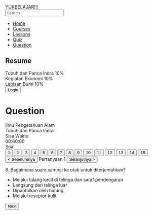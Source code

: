 <html lang="en">
<head>
    <meta charset="UTF-8">
    <meta name="viewport" content="width=device-width, initial-scale=1.0">
    <title>Question Page</title>
    <script src="https://cdn.tailwindcss.com"></script>
    <link rel="stylesheet" href="https://cdnjs.cloudflare.com/ajax/libs/font-awesome/5.15.3/css/all.min.css">
</head>
<body class="bg-gray-100">
    <div class="flex h-screen">
        <!-- Sidebar -->
        <div class="w-1/4 bg-white p-4">
            <div class="text-2xl font-bold mb-4">YUKBELAJAR!!!</div>
            <div class="mb-4">
                <input type="text" placeholder="Search" class="w-full p-2 border rounded">
            </div>
            <nav class="mb-4">
                <ul>
                    <li class="mb-2"><a href="#" class="text-lg">Home</a></li>
                    <li class="mb-2"><a href="#" class="text-lg">Courses</a></li>
                    <li class="mb-2"><a href="#" class="text-lg">Lessons</a></li>
                    <li class="mb-2"><a href="#" class="text-lg">Quiz</a></li>
                    <li class="mb-2"><a href="#" class="text-lg font-bold">Question</a></li>
                </ul>
            </nav>
            <div>
                <h2 class="text-lg font-bold mb-2">Resume</h2>
                <div class="mb-2">
                    <div class="flex justify-between">
                        <span>Tubuh dan Panca Indra</span>
                        <span>10%</span>
                    </div>
                    <div class="w-full bg-gray-200 h-2 rounded">
                        <div class="bg-black h-2 rounded" style="width: 10%;"></div>
                    </div>
                </div>
                <div class="mb-2">
                    <div class="flex justify-between">
                        <span>Kegiatan Ekonomi</span>
                        <span>10%</span>
                    </div>
                    <div class="w-full bg-gray-200 h-2 rounded">
                        <div class="bg-black h-2 rounded" style="width: 10%;"></div>
                    </div>
                </div>
                <div class="mb-2">
                    <div class="flex justify-between">
                        <span>Lapisan Bumi</span>
                        <span>10%</span>
                    </div>
                    <div class="w-full bg-gray-200 h-2 rounded">
                        <div class="bg-black h-2 rounded" style="width: 10%;"></div>
                    </div>
                </div>
            </div>
        </div>
        <!-- Main Content -->
        <div class="flex-1 p-4">
            <div class="flex justify-between items-center mb-4">
                <div class="flex items-center">
                    <i class="fas fa-bell text-xl mr-4"></i>
                    <i class="fas fa-cog text-xl mr-4"></i>
                    <button class="text-lg">Login</button>
                </div>
            </div>
            <div class="flex">
                <div class="w-1/3">
                    <h1 class="text-2xl font-bold mb-4">Question</h1>
                    <div class="mb-4">
                        <div class="bg-gray-100 p-2 rounded mb-2">
                            <span class="text-teal-500">Ilmu Pengetahuan Alam</span>
                            <div>Tubuh dan Panca Indra</div>
                        </div>
                        <div class="bg-gray-100 p-2 rounded mb-2">
                            <span class="text-teal-500">Sisa Waktu</span>
                            <div>00:60:00</div>
                        </div>
                    </div>
                    <div class="bg-gray-100 p-2 rounded">
                        <span class="text-teal-500">Soal</span>
                        <div class="grid grid-cols-4 gap-2 mt-2">
                            <button class="bg-teal-500 text-white p-2 rounded">1</button>
                            <button class="bg-teal-500 text-white p-2 rounded">2</button>
                            <button class="bg-teal-500 text-white p-2 rounded">3</button>
                            <button class="bg-teal-500 text-white p-2 rounded">4</button>
                            <button class="bg-teal-500 text-white p-2 rounded">5</button>
                            <button class="bg-teal-500 text-white p-2 rounded">6</button>
                            <button class="bg-teal-500 text-white p-2 rounded">7</button>
                            <button class="bg-teal-500 text-white p-2 rounded">8</button>
                            <button class="bg-teal-500 text-white p-2 rounded">9</button>
                            <button class="bg-teal-500 text-white p-2 rounded">10</button>
                            <button class="bg-teal-500 text-white p-2 rounded">11</button>
                            <button class="bg-teal-500 text-white p-2 rounded">12</button>
                            <button class="bg-teal-500 text-white p-2 rounded">13</button>
                            <button class="bg-teal-500 text-white p-2 rounded">14</button>
                            <button class="bg-teal-500 text-white p-2 rounded">15</button>
                        </div>
                    </div>
                </div>
                <div class="w-2/3 pl-4">
                    <div class="bg-white p-4 rounded shadow">
                        <div class="flex justify-between mb-4">
                            <button class="text-teal-500">&lt; Sebelumnya</button>
                            <span class="font-bold">Pertanyaan 1</span>
                            <button class="text-teal-500">Selanjutnya &gt;</button>
                        </div>
                        <div class="mb-4">
                            <p>8. Bagaimana suara sampai ke otak untuk diterjemahkan?</p>
                            <ul class="list-disc pl-5">
                                <li>Melalui tulang kecil di telinga dan saraf pendengaran</li>
                                <li>Langsung dari telinga luar</li>
                                <li>Dipantulkan oleh hidung</li>
                                <li>Melalui reseptor kulit</li>
                            </ul>
                        </div>
                        <button class="bg-teal-500 text-white p-2 rounded">Next</button>
                    </div>
                </div>
            </div>
        </div>
    </div>
</body>
</html>
